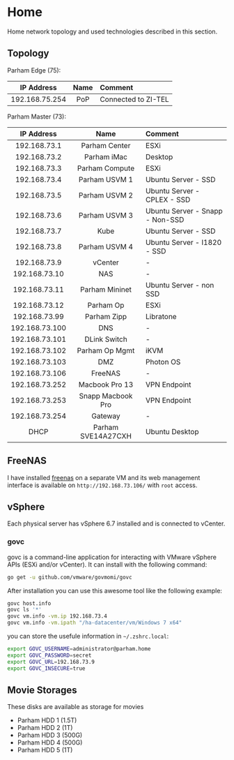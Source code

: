 # Home
Home network topology and used technologies described in this section.

## Topology

Parham Edge (75):

| IP Address       | Name                | Comment             |
|:----------------:|:-------------------:|:--------------------|
| 192.168.75.254   | PoP                 | Connected to ZI-TEL |

Parham Master (73):

| IP Address       | Name                | Comment                         |
|:----------------:|:-------------------:|:--------------------------------|
| 192.168.73.1     | Parham Center       | ESXi                            |
| 192.168.73.2     | Parham iMac         | Desktop                         |
| 192.168.73.3     | Parham Compute      | ESXi                            |
| 192.168.73.4     | Parham USVM 1       | Ubuntu Server - SSD             |
| 192.168.73.5     | Parham USVM 2       | Ubuntu Server - CPLEX - SSD     |
| 192.168.73.6     | Parham USVM 3       | Ubuntu Server - Snapp - Non-SSD |
| 192.168.73.7     | Kube                | Ubuntu Server - SSD             |
| 192.168.73.8     | Parham USVM 4       | Ubuntu Server - I1820 - SSD     |
| 192.168.73.9     | vCenter             | -                               |
| 192.168.73.10    | NAS                 | -                               |
| 192.168.73.11    | Parham Mininet      | Ubuntu Server - non SSD         |
| 192.168.73.12    | Parham Op           | ESXi                            |
| 192.168.73.99    | Parham Zipp         | Libratone                       |
| 192.168.73.100   | DNS                 | -                               |
| 192.168.73.101   | DLink Switch        | -                               |
| 192.168.73.102   | Parham Op Mgmt      | iKVM                            |
| 192.168.73.103   | DMZ                 | Photon OS                       |
| 192.168.73.106   | FreeNAS             | -                               |
| 192.168.73.252   | Macbook Pro 13      | VPN Endpoint                    |
| 192.168.73.253   | Snapp Macbook Pro   | VPN Endpoint                    |
| 192.168.73.254   | Gateway             | -                               |
| DHCP             | Parham SVE14A27CXH  | Ubuntu Desktop                  |


## FreeNAS
I have installed [freenas](https://freenas.org/) on a separate VM and its web management
interface is available on `http://192.168.73.106/` with `root` access.

## vSphere
Each physical server has vSphere 6.7 installed and is connected to vCenter.

### govc

govc is a command-line application for interacting with VMware vSphere APIs (ESXi and/or vCenter).
It can install with the following command:

```sh
go get -u github.com/vmware/govmomi/govc
```

After installation you can use this awesome tool like the following example:

```sh
govc host.info
govc ls '*'
govc vm.info -vm.ip 192.168.73.4
govc vm.info -vm.ipath "/ha-datacenter/vm/Windows 7 x64"
```

you can store the usefule information in `~/.zshrc.local`:

```sh
export GOVC_USERNAME=administrator@parham.home
export GOVC_PASSWORD=secret
export GOVC_URL=192.168.73.9
export GOVC_INSECURE=true
```

## Movie Storages
These disks are available as storage for movies

- Parham HDD 1 (1.5T)
- Parham HDD 2 (1T)
- Parham HDD 3 (500G)
- Parham HDD 4 (500G)
- Parham HDD 5 (1T)
